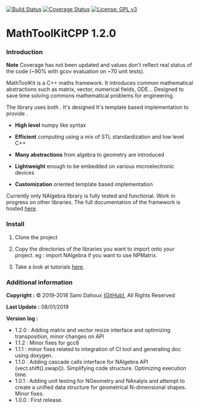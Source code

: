 [![Build Status](https://travis-ci.org/samiBendou/MathToolKitCPP.svg?branch=master)](https://travis-ci.org/samiBendou/MathToolKitCPP/builds)
[![Coverage Status](https://coveralls.io/repos/github/samiBendou/MathToolKitCPP/badge.svg?branch=master)](https://coveralls.io/github/samiBendou/MathToolKitCPP?branch=master)
[![License: GPL v3](https://img.shields.io/badge/License-GPLv3-blue.svg)](https://www.gnu.org/licenses/gpl-3.0)


# MathToolKitCPP 1.2.0

### Introduction

**Note** Coverage has not been updated and values don't reflect real status of the code (~90% with gcov evaluation on ~70 unit tests). 

MathToolKit is a C++ maths framework. It introduces common mathematical abstractions such as matrix, vector, numerical fields, ODE...
Designed to save time solving commons mathematical problems for engineering.

The library uses both .
It's designed 
It's template based implementation to provide .

- **High level** numpy like syntax

- **Efficient** computing using a mix of STL standardization and low level C++

- **Many abstractions** from algebra to geometry are introduced

- **Lightweight** enough to be embedded on various microelectronic devices

- **Customization** oriented template based implementation


Currently only NAlgebra library is fully tested and functional. Work in progress on other libraries.
The full documentation of the framework is hosted [here](https://samibendou.github.io/MathToolKitCPP/).

### Install
 
1. Clone the project

2. Copy the directories of the libraries you want to import onto your project. 
eg : import NAlgebra if you want to use NPMatrix.

3. Take a look at tutorials [here](https://samibendou.github.io/MathToolKitCPP/group___n_algebra.html#details).

### Additional information

**Copyright :** &copy; 2019-2018 Sami Dahoux [(GitHub)](https://github.com/samiBendou/), All Rights Reserved

**Last Update :** 08/01/2019

**Version log :**

- 1.2.0 :   Adding matrix and vector resize interface and optimizing transposition, minor changes on API
- 1.1.2 :   Minor fixes for gcc8
- 1.1.1 :   minor fixes related to integration of CI tool and generating doc using doxygen.
- 1.1.0 :   Adding cascade calls interface for NAlgebra API (vect.shift().swap()). Simplifying code structure.
            Optimizing execution time.
- 1.0.1 :   Adding unit testing for NGeometry and NAnalyis and attempt to create a unified data structure
            for geometrical N-dimensional shapes. Minor fixes.
- 1.0.0 :   First release.

